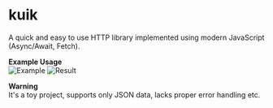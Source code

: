 # kuik
A quick and easy to use HTTP library implemented using modern JavaScript (Async/Await, Fetch).

**Example Usage**    
![Example](https://i.imgur.com/YQILSKp.png)
![Result](https://i.imgur.com/dxEnjZy.gif)

**Warning**    
It's a toy project, supports only JSON data, lacks proper error handling etc.
